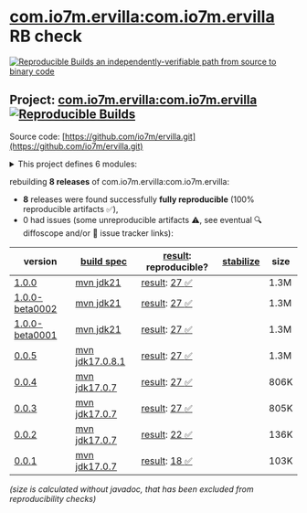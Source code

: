 [com.io7m.ervilla:com.io7m.ervilla](https://central.sonatype.com/artifact/com.io7m.ervilla/com.io7m.ervilla/versions) RB check
=======

[![Reproducible Builds](https://reproducible-builds.org/images/logos/rb.svg) an independently-verifiable path from source to binary code](https://reproducible-builds.org/)

## Project: [com.io7m.ervilla:com.io7m.ervilla](https://central.sonatype.com/artifact/com.io7m.ervilla/com.io7m.ervilla/versions) [![Reproducible Builds](https://img.shields.io/endpoint?url=https://raw.githubusercontent.com/jvm-repo-rebuild/reproducible-central/master/content/com/io7m/ervilla/badge.json)](https://github.com/jvm-repo-rebuild/reproducible-central/blob/master/content/com/io7m/ervilla/README.md)

Source code: [https://github.com/io7m/ervilla.git](https://github.com/io7m/ervilla.git)

<details><summary>This project defines 6 modules:</summary>

* [com.io7m.ervilla:com.io7m.ervilla](https://central.sonatype.com/artifact/com.io7m.ervilla/com.io7m.ervilla/overview)
* [com.io7m.ervilla:com.io7m.ervilla.api](https://central.sonatype.com/artifact/com.io7m.ervilla/com.io7m.ervilla.api/overview)
* [com.io7m.ervilla:com.io7m.ervilla.native_exec](https://central.sonatype.com/artifact/com.io7m.ervilla/com.io7m.ervilla.native_exec/overview)
* [com.io7m.ervilla:com.io7m.ervilla.postgres](https://central.sonatype.com/artifact/com.io7m.ervilla/com.io7m.ervilla.postgres/overview)
* [com.io7m.ervilla:com.io7m.ervilla.test_extension](https://central.sonatype.com/artifact/com.io7m.ervilla/com.io7m.ervilla.test_extension/overview)
* [com.io7m.ervilla:com.io7m.ervilla.tests](https://central.sonatype.com/artifact/com.io7m.ervilla/com.io7m.ervilla.tests/overview)
</details>

rebuilding **8 releases** of com.io7m.ervilla:com.io7m.ervilla:
- **8** releases were found successfully **fully reproducible** (100% reproducible artifacts :white_check_mark:),
- 0 had issues (some unreproducible artifacts :warning:, see eventual :mag: diffoscope and/or :memo: issue tracker links):

| version | [build spec](/BUILDSPEC.md) | [result](https://reproducible-builds.org/docs/jvm/): reproducible? | [stabilize](https://github.com/google/oss-rebuild/blob/main/cmd/stabilize/README.md) | size |
| -- | --------- | ------ | ------ | -- |
| [1.0.0](https://central.sonatype.com/artifact/com.io7m.ervilla/com.io7m.ervilla/1.0.0/pom) | [mvn jdk21](com.io7m.ervilla-1.0.0.buildspec) | [result](com.io7m.ervilla-1.0.0.buildinfo): [27 :white_check_mark: ](com.io7m.ervilla-1.0.0.buildcompare) | | 1.3M |
| [1.0.0-beta0002](https://central.sonatype.com/artifact/com.io7m.ervilla/com.io7m.ervilla/1.0.0-beta0002/pom) | [mvn jdk21](com.io7m.ervilla-1.0.0-beta0002.buildspec) | [result](com.io7m.ervilla-1.0.0-beta0002.buildinfo): [27 :white_check_mark: ](com.io7m.ervilla-1.0.0-beta0002.buildcompare) | | 1.3M |
| [1.0.0-beta0001](https://central.sonatype.com/artifact/com.io7m.ervilla/com.io7m.ervilla/1.0.0-beta0001/pom) | [mvn jdk21](com.io7m.ervilla-1.0.0-beta0001.buildspec) | [result](com.io7m.ervilla-1.0.0-beta0001.buildinfo): [27 :white_check_mark: ](com.io7m.ervilla-1.0.0-beta0001.buildcompare) | | 1.3M |
| [0.0.5](https://central.sonatype.com/artifact/com.io7m.ervilla/com.io7m.ervilla/0.0.5/pom) | [mvn jdk17.0.8.1](com.io7m.ervilla-0.0.5.buildspec) | [result](com.io7m.ervilla-0.0.5.buildinfo): [27 :white_check_mark: ](com.io7m.ervilla-0.0.5.buildcompare) | | 1.3M |
| [0.0.4](https://central.sonatype.com/artifact/com.io7m.ervilla/com.io7m.ervilla/0.0.4/pom) | [mvn jdk17.0.7](com.io7m.ervilla-0.0.4.buildspec) | [result](com.io7m.ervilla-0.0.4.buildinfo): [27 :white_check_mark: ](com.io7m.ervilla-0.0.4.buildcompare) | | 806K |
| [0.0.3](https://central.sonatype.com/artifact/com.io7m.ervilla/com.io7m.ervilla/0.0.3/pom) | [mvn jdk17.0.7](com.io7m.ervilla-0.0.3.buildspec) | [result](com.io7m.ervilla-0.0.3.buildinfo): [27 :white_check_mark: ](com.io7m.ervilla-0.0.3.buildcompare) | | 805K |
| [0.0.2](https://central.sonatype.com/artifact/com.io7m.ervilla/com.io7m.ervilla/0.0.2/pom) | [mvn jdk17.0.7](com.io7m.ervilla-0.0.2.buildspec) | [result](com.io7m.ervilla-0.0.2.buildinfo): [22 :white_check_mark: ](com.io7m.ervilla-0.0.2.buildcompare) | | 136K |
| [0.0.1](https://central.sonatype.com/artifact/com.io7m.ervilla/com.io7m.ervilla/0.0.1/pom) | [mvn jdk17.0.7](com.io7m.ervilla-0.0.1.buildspec) | [result](com.io7m.ervilla-0.0.1.buildinfo): [18 :white_check_mark: ](com.io7m.ervilla-0.0.1.buildcompare) | | 103K |

<i>(size is calculated without javadoc, that has been excluded from reproducibility checks)</i>
